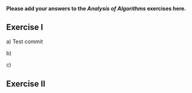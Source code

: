 #### Please add your answers to the ***Analysis of  Algorithms*** exercises here.

## Exercise I

a) Test commit


b)


c)

## Exercise II


